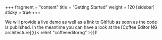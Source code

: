 +++
fragment = "content"
title = "Getting Started"
weight = 120
[sidebar]
  sticky = true
+++

<!--
TODO:
* Link for trying it out online
* Instructions on how to build, run and debug locally

➡️ Now as you are up and running, let's have a look at the [Coffee Editor NG architecture]({{< relref  "coffeeeditorng" >}})!
-->

We will provide a live demo as well as a link to GitHub as soon as the code is published.
In the meantime you can have a look at the [Coffee Editor NG architecture]({{< relref  "coffeeeditorng" >}})!
